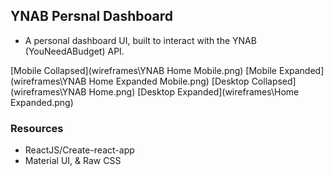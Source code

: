 ## YNAB Persnal Dashboard
* A personal dashboard UI, built to interact with the YNAB (YouNeedABudget) API.


[Mobile Collapsed](wireframes\YNAB Home Mobile.png)
[Mobile Expanded](wireframes\YNAB Home Expanded Mobile.png)
[Desktop Collapsed](wireframes\YNAB Home.png)
[Desktop Expanded](wireframes\Home Expanded.png)


### Resources
* ReactJS/Create-react-app
* Material UI, & Raw CSS